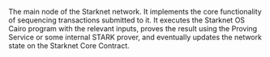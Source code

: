 The main node of the Starknet network. It implements the core functionality of sequencing transactions submitted to it. It executes the Starknet OS Cairo program with the relevant inputs, proves the result using the Proving Service or some internal STARK prover, and eventually updates the network state on the Starknet Core Contract.